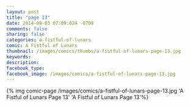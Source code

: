 ```yaml
---
layout: post
title: "page 13"
date: 2014-09-03 07:09:024 -0700
comments: false
sharing: false
categories: a-fistful-of-lunars
comic: A Fistful of Lunars
thumbnail: /images/comics/thumbs/a-fistful-of-lunars-page-13.jpg
keywords: 
description: 
facebook_type: 
facebook_image: /images/comics/a-fistful-of-lunars-page-13.jpg
---
```

{% img comic-page /images/comics/a-fistful-of-lunars-page-13.jpg 'A Fistful of Lunars Page 13' 'A Fistful of Lunars Page 13'%}